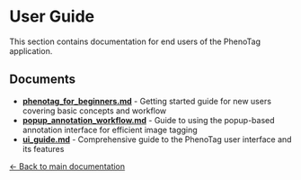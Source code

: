 # User Guide

This section contains documentation for end users of the PhenoTag application.

## Documents

- **[phenotag_for_beginners.md](phenotag_for_beginners.md)** - Getting started guide for new users covering basic concepts and workflow
- **[popup_annotation_workflow.md](popup_annotation_workflow.md)** - Guide to using the popup-based annotation interface for efficient image tagging
- **[ui_guide.md](ui_guide.md)** - Comprehensive guide to the PhenoTag user interface and its features

[← Back to main documentation](../README.md)